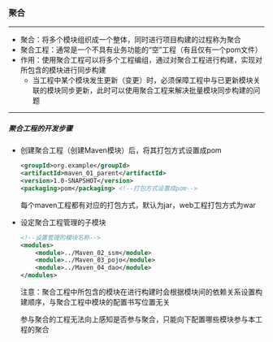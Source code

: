 ### 聚合

-----------------

- 聚合：将多个模块组织成一个整体，同时进行项目构建的过程称为聚合
- 聚合工程：通常是一个不具有业务功能的“空”工程（有且仅有一个pom文件）
- 作用：使用聚合工程可以将多个工程编组，通过对聚合工程进行构建，实现对所包含的模块进行同步构建
  - 当工程中某个模块发生更新（变更）时，必须保障工程中与已更新模块关联的模块同步更新，此时可以使用聚合工程来解决批量模块同步构建的问题

-----------------

##### 聚合工程的开发步骤

- 创建聚合工程（创建Maven模块）后，将其打包方式设置成pom

  ```xml
  <groupId>org.example</groupId>
  <artifactId>maven_01_parent</artifactId>
  <version>1.0-SNAPSHOT</version>
  <packaging>pom</packaging> <!--打包方式设置成pom-->
  ```

  每个maven工程都有对应的打包方式，默认为jar，web工程打包方式为war

- 设定聚合工程管理的子模块

  ```xml
  <!--设置管理的模块名称-->
  <modules>
      <module>../Maven_02_ssm</module>
      <module>../Maven_03_pojo</module>
      <module>../Maven_04_dao</module>
  </modules>
  ```

  注意：聚合工程中所包含的模块在进行构建时会根据模块间的依赖关系设置构建顺序，与聚合工程中模块的配置书写位置无关

  参与聚合的工程无法向上感知是否参与聚合，只能向下配置哪些模块参与本工程的聚合